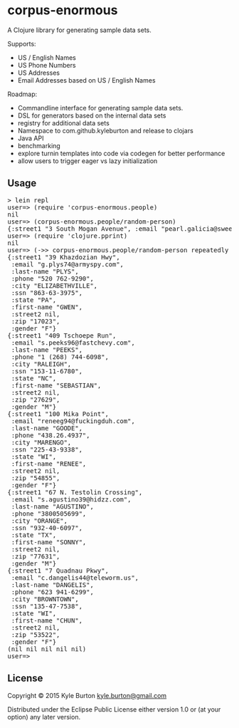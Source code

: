 # corpus-enormous

A Clojure library for generating sample data sets.

Supports:

* US / English Names
* US Phone Numbers
* US Addresses
* Email Addresses based on US / English Names

Roadmap:

* Commandline interface for generating sample data sets.
* DSL for generators based on the internal data sets
* registry for additional data sets
* Namespace to com.github.kyleburton and release to clojars
* Java API
* benchmarking
* explore turnin templates into code via codegen for better performance
* allow users to trigger eager vs lazy initialization

## Usage

<pre>
> lein repl
user=> (require 'corpus-enormous.people)
nil
user=> (corpus-enormous.people/random-person)
{:street1 "3 South Mogan Avenue", :email "pearl.galicia@sweetxxx.de", :last-name "GALICIA", :phone "(202) 793-2635", :city "DAVY", :ssn "492-95-1989", :state "WV", :first-name "PEARL", :street2 nil, :zip "24828", :gender "F"}
user=> (require 'clojure.pprint)
nil
user=> (->> corpus-enormous.people/random-person repeatedly (map clojure.pprint/pprint) (take 5))
{:street1 "39 Khazdozian Hwy",
 :email "g.plys74@armyspy.com",
 :last-name "PLYS",
 :phone "520 762-9290",
 :city "ELIZABETHVILLE",
 :ssn "863-63-3975",
 :state "PA",
 :first-name "GWEN",
 :street2 nil,
 :zip "17023",
 :gender "F"}
{:street1 "409 Tschoepe Run",
 :email "s.peeks96@fastchevy.com",
 :last-name "PEEKS",
 :phone "1 (268) 744-6098",
 :city "RALEIGH",
 :ssn "153-11-6780",
 :state "NC",
 :first-name "SEBASTIAN",
 :street2 nil,
 :zip "27629",
 :gender "M"}
{:street1 "100 Mika Point",
 :email "reneeg94@fuckingduh.com",
 :last-name "GOODE",
 :phone "438.26.4937",
 :city "MARENGO",
 :ssn "225-43-9338",
 :state "WI",
 :first-name "RENEE",
 :street2 nil,
 :zip "54855",
 :gender "F"}
{:street1 "67 N. Testolin Crossing",
 :email "s.agustino39@hidzz.com",
 :last-name "AGUSTINO",
 :phone "3800505699",
 :city "ORANGE",
 :ssn "932-40-6097",
 :state "TX",
 :first-name "SONNY",
 :street2 nil,
 :zip "77631",
 :gender "M"}
{:street1 "7 Quadnau Pkwy",
 :email "c.dangelis44@teleworm.us",
 :last-name "DANGELIS",
 :phone "623 941-6299",
 :city "BROWNTOWN",
 :ssn "135-47-7538",
 :state "WI",
 :first-name "CHUN",
 :street2 nil,
 :zip "53522",
 :gender "F"}
(nil nil nil nil nil)
user=> 
</pre>

## License

Copyright © 2015 Kyle Burton kyle.burton@gmail.com

Distributed under the Eclipse Public License either version 1.0 or (at
your option) any later version.
